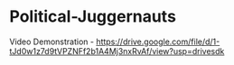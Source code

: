 # Political-Juggernauts

Video Demonstration - https://drive.google.com/file/d/1-tJd0w1z7d9tVPZNFf2b1A4Mj3nxRvAf/view?usp=drivesdk
